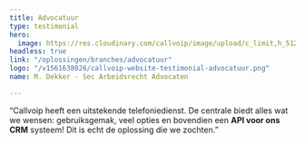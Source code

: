 ```yaml
---
title: Advocatuur
type: testimonial
hero:
  image: https://res.cloudinary.com/callvoip/image/upload/c_limit,h_512,w_512/v1561638043/callvoip-website-branches-advocatuur-groot.png
headless: true
link: "/oplossingen/branches/advocatuur"
logo: "/v1561638026/callvoip-website-testimonial-advocatuur.png"
name: M. Dekker - Sec Arbeidsrecht Advocaten

---
```

“Callvoip heeft een uitstekende telefoniedienst. De centrale biedt alles wat we wensen: gebruiksgemak, veel opties en bovendien een **API voor ons CRM** systeem! Dit is echt de oplossing die we zochten.”